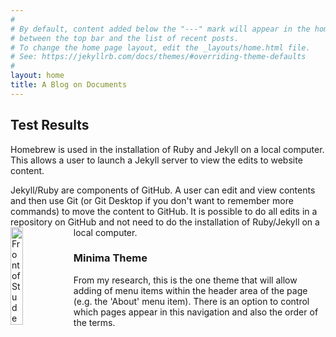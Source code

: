 ```yaml
---
#
# By default, content added below the "---" mark will appear in the home page
# between the top bar and the list of recent posts.
# To change the home page layout, edit the _layouts/home.html file.
# See: https://jekyllrb.com/docs/themes/#overriding-theme-defaults
#
layout: home
title: A Blog on Documents
---
```

## Test Results

Homebrew is used in the installation of Ruby and Jekyll on a local computer.  This allows a user to launch a Jekyll server to view the edits to website content.

Jekyll/Ruby are components of GitHub.  A user can edit and view contents and then use Git (or Git Desktop if you don't want to remember more commands) to move the content to GitHub.  It is possible to do all edits in a repository on GitHub and not need to do the installation of Ruby/Jekyll on a local computer.
<img src = "..assets/IMG_02" alt="Front of Student Union Building" style="width:20%; float:left;">

### Minima Theme
From my research, this is the one theme that will allow adding of menu items within the header area of the page (e.g. the 'About' menu item).  There is an option to control which pages appear in this navigation and also the order of the terms.
